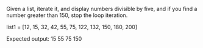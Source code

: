Given a list, iterate it, and display numbers divisible by five, and if you find a number greater than 150, stop the loop iteration.

list1 = [12, 15, 32, 42, 55, 75, 122, 132, 150, 180, 200]

Expected output:
15
55
75
150